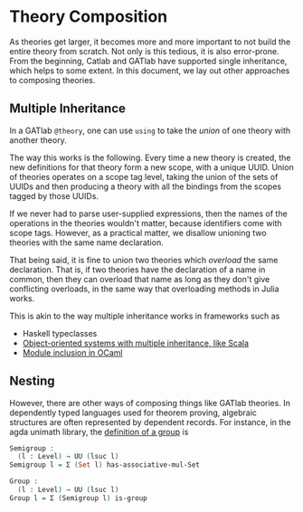 # Theory Composition

As theories get larger, it becomes more and more important to not build the
entire theory from scratch. Not only is this tedious, it is also error-prone.
From the beginning, Catlab and GATlab have supported single inheritance, which
helps to some extent. In this document, we lay out other approaches to composing
theories.

## Multiple Inheritance

In a GATlab `@theory`, one can use `using` to take the *union* of one theory
with another theory.

The way this works is the following. Every time a new theory is created, the new
definitions for that theory form a new scope, with a unique UUID. Union of
theories operates on a scope tag level, taking the union of the sets of UUIDs
and then producing a theory with all the bindings from the scopes tagged by
those UUIDs.

If we never had to parse user-supplied expressions, then the names of the
operations in the theories wouldn't matter, because identifiers come with scope
tags. However, as a practical matter, we disallow unioning two theories with the
same name declaration.

That being said, it is fine to union two theories which *overload* the same
declaration. That is, if two theories have the declaration of a name in common,
then they can overload that name as long as they don't give conflicting
overloads, in the same way that overloading methods in Julia works.

This is akin to the way multiple inheritance works in frameworks such as

- Haskell typeclasses
- [Object-oriented systems with multiple inheritance, like Scala](https://docs.scala-lang.org/scala3/book/domain-modeling-tools.html#traits)
- [Module inclusion in OCaml](https://cs3110.github.io/textbook/chapters/modules/includes.html)

## Nesting

However, there are other ways of composing things like GATlab theories. In
dependently typed languages used for theorem proving, algebraic structures are
often represented by dependent records. For instance, in the agda unimath
library, the [definition of a group](https://github.com/UniMath/agda-unimath/blob/master/src/group-theory/groups.lagda.md) is

```agda
Semigroup :
  (l : Level) → UU (lsuc l)
Semigroup l = Σ (Set l) has-associative-mul-Set

Group :
  (l : Level) → UU (lsuc l)
Group l = Σ (Semigroup l) is-group
```
